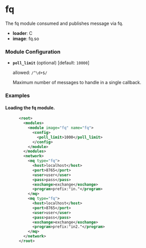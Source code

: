 

# fq

The fq module consumed and publishes message via fq.


  * **loader**: C
  * **image**: fq.so

### Module Configuration

    
 * **`poll_limit`** (optional)  [default: `10000`]

   allowed: `/^\d+$/`

   Maximum number of messages to handle in a single callback.
### Examples

#### Loading the fq module.

```xml
      <root>
        <modules>
          <module image="fq" name="fq">
            <config>
              <poll_limit>1000</poll_limit>
            </config>
          </module>
        </modules>
        <network>
          <mq type="fq">
            <host>localhost</host>
            <port>8765</port>
            <user>user</user>
            <pass>pass</pass>
            <exchange>exchange</exchange>
            <program>prefix:"in."</program>
          </mq>
          <mq type="fq">
            <host>localhost</host>
            <port>8765</port>
            <user>user</user>
            <pass>pass</pass>
            <exchange>exchange</exchange>
            <program>prefix:"in2."</program>
          </mq>
        </network>
      </root>
    
```

